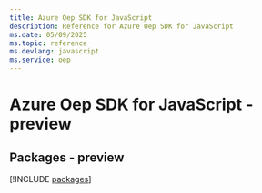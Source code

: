 ```yaml
---
title: Azure Oep SDK for JavaScript
description: Reference for Azure Oep SDK for JavaScript
ms.date: 05/09/2025
ms.topic: reference
ms.devlang: javascript
ms.service: oep
---
```

# Azure Oep SDK for JavaScript - preview
## Packages - preview
[!INCLUDE [packages](oep-index.md)]